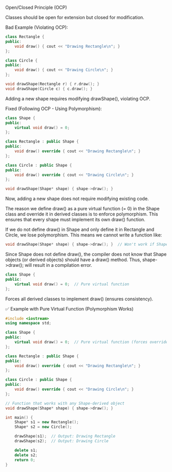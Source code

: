Open/Closed Principle (OCP)

Classes should be open for extension but closed for modification.

Bad Example (Violating OCP):

```cpp
class Rectangle {
public:
    void draw() { cout << "Drawing Rectangle\n"; }
};

class Circle {
public:
    void draw() { cout << "Drawing Circle\n"; }
};

void drawShape(Rectangle r) { r.draw(); }
void drawShape(Circle c) { c.draw(); }
```

Adding a new shape requires modifying drawShape(), violating OCP.

Fixed (Following OCP - Using Polymorphism):

```cpp
class Shape {
public:
    virtual void draw() = 0;
};

class Rectangle : public Shape {
public:
    void draw() override { cout << "Drawing Rectangle\n"; }
};

class Circle : public Shape {
public:
    void draw() override { cout << "Drawing Circle\n"; }
};

void drawShape(Shape* shape) { shape->draw(); }
```

Now, adding a new shape does not require modifying existing code.

The reason we define draw() as a pure virtual function (= 0) in the Shape class and override it in derived classes is to enforce polymorphism. This ensures that every shape must implement its own draw() function.

If we do not define draw() in Shape and only define it in Rectangle and Circle, we lose polymorphism. This means we cannot write a function like:

```cpp
void drawShape(Shape* shape) { shape->draw(); }  // Won't work if Shape has no draw()
```

Since Shape does not define draw(), the compiler does not know that Shape objects (or derived objects) should have a draw() method. Thus, shape->draw(); will result in a compilation error.

```cpp
class Shape {
public:
    virtual void draw() = 0;  // Pure virtual function
};
```

Forces all derived classes to implement draw() (ensures consistency).

✅ Example with Pure Virtual Function (Polymorphism Works)

```cpp
#include <iostream>
using namespace std;

class Shape {
public:
    virtual void draw() = 0;  // Pure virtual function (forces override)
};

class Rectangle : public Shape {
public:
    void draw() override { cout << "Drawing Rectangle\n"; }
};

class Circle : public Shape {
public:
    void draw() override { cout << "Drawing Circle\n"; }
};

// Function that works with any Shape-derived object
void drawShape(Shape* shape) { shape->draw(); }  

int main() {
    Shape* s1 = new Rectangle();
    Shape* s2 = new Circle();

    drawShape(s1);  // Output: Drawing Rectangle
    drawShape(s2);  // Output: Drawing Circle

    delete s1;
    delete s2;
    return 0;
}
